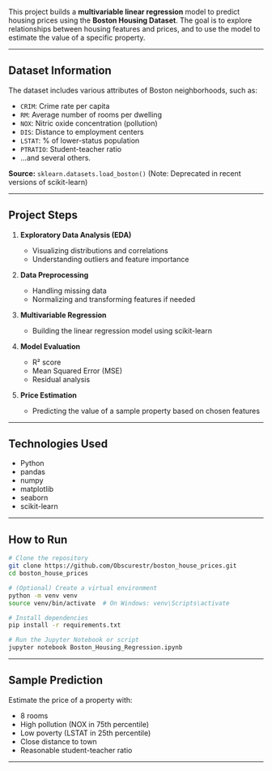 
This project builds a **multivariable linear regression** model to predict housing prices using the **Boston Housing Dataset**. The goal is to explore relationships between housing features and prices, and to use the model to estimate the value of a specific property.

---

## Dataset Information

The dataset includes various attributes of Boston neighborhoods, such as:

- `CRIM`: Crime rate per capita  
- `RM`: Average number of rooms per dwelling  
- `NOX`: Nitric oxide concentration (pollution)  
- `DIS`: Distance to employment centers  
- `LSTAT`: % of lower-status population  
- `PTRATIO`: Student-teacher ratio  
- ...and several others.

 **Source:** `sklearn.datasets.load_boston()` (Note: Deprecated in recent versions of scikit-learn)

---

## Project Steps

1. **Exploratory Data Analysis (EDA)**  
   - Visualizing distributions and correlations  
   - Understanding outliers and feature importance  

2. **Data Preprocessing**  
   - Handling missing data  
   - Normalizing and transforming features if needed  

3. **Multivariable Regression**  
   - Building the linear regression model using scikit-learn  

4. **Model Evaluation**  
   - R² score  
   - Mean Squared Error (MSE)  
   - Residual analysis  

5. **Price Estimation**  
   - Predicting the value of a sample property based on chosen features  

---

## Technologies Used

- Python  
- pandas  
- numpy  
- matplotlib  
- seaborn  
- scikit-learn  

---

## How to Run

```bash
# Clone the repository
git clone https://github.com/Obscurestr/boston_house_prices.git
cd boston_house_prices

# (Optional) Create a virtual environment
python -m venv venv
source venv/bin/activate  # On Windows: venv\Scripts\activate

# Install dependencies
pip install -r requirements.txt

# Run the Jupyter Notebook or script
jupyter notebook Boston_Housing_Regression.ipynb
```

---

## Sample Prediction

Estimate the price of a property with:
- 8 rooms  
- High pollution (NOX in 75th percentile)  
- Low poverty (LSTAT in 25th percentile)  
- Close distance to town  
- Reasonable student-teacher ratio

--- 

 
 

 

